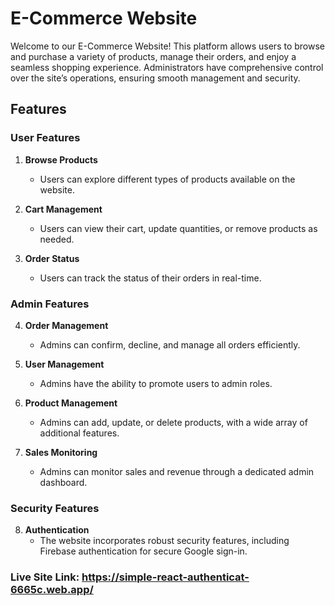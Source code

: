 # E-Commerce Website

Welcome to our E-Commerce Website! This platform allows users to browse and purchase a variety of products, manage their orders, and enjoy a seamless shopping experience. Administrators have comprehensive control over the site’s operations, ensuring smooth management and security.

## Features

### User Features

1. **Browse Products**
   - Users can explore different types of products available on the website.

2. **Cart Management**
   - Users can view their cart, update quantities, or remove products as needed.

3. **Order Status**
   - Users can track the status of their orders in real-time.

### Admin Features

4. **Order Management**
   - Admins can confirm, decline, and manage all orders efficiently.

5. **User Management**
   - Admins have the ability to promote users to admin roles.

6. **Product Management**
   - Admins can add, update, or delete products, with a wide array of additional features.

7. **Sales Monitoring**
   - Admins can monitor sales and revenue through a dedicated admin dashboard.

### Security Features

8. **Authentication**
   - The website incorporates robust security features, including Firebase authentication for secure Google sign-in.

### Live Site Link: https://simple-react-authenticat-6665c.web.app/
